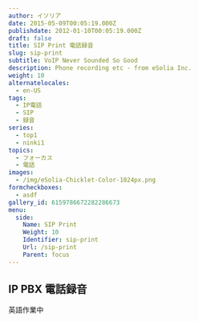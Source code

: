 ```yaml
---
author: イソリア
date: 2015-05-09T00:05:19.000Z
publishdate: 2012-01-10T00:05:19.000Z
draft: false
title: SIP Print 電話録音
slug: sip-print
subtitle: VoIP Never Sounded So Good
description: Phone recording etc - from eSolia Inc.
weight: 10
alternatelocales:
  - en-US
tags:
  - IP電話
  - SIP
  - 録音
series:
  - top1
  - ninki1
topics:
  - フォーカス
  - 電話
images:
  - /img/eSolia-Chicklet-Color-1024px.png
formcheckboxes:
  - asdf
gallery_id: 6159786672282286673
menu:
  side:
    Name: SIP Print
    Weight: 10
    Identifier: sip-print
    Url: /sip-print
    Parent: focus
---
```


## IP PBX 電話録音

英語作業中
